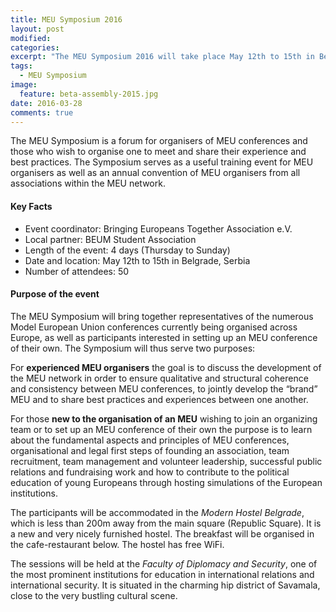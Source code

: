```yaml
---
title: MEU Symposium 2016
layout: post
modified:
categories:
excerpt: "The MEU Symposium 2016 will take place May 12th to 15th in Belgrade, Serbia."
tags:
  - MEU Symposium
image:
  feature: beta-assembly-2015.jpg
date: 2016-03-28
comments: true
---
```


The MEU Symposium is a forum for organisers of MEU conferences and those who wish to organise one to meet and share their experience and best practices. The Symposium serves as a useful training event for MEU organisers as well as an annual convention of MEU organisers from all associations within the MEU network.

#### Key Facts

* Event coordinator: Bringing Europeans Together Association e.V.
* Local partner: BEUM Student Association
* Length of the event: 4 days (Thursday to Sunday)
* Date and location: May 12th to 15th in Belgrade, Serbia
* Number of attendees: 50

#### Purpose of the event

The MEU Symposium will bring together representatives of the numerous Model
European Union conferences currently being organised across Europe, as well as
participants interested in setting up an MEU conference of their own. The
Symposium will thus serve two purposes:

For **experienced MEU organisers** the goal is to discuss the development of the
MEU network in order to ensure qualitative and structural coherence and
consistency between MEU conferences, to jointly develop the “brand” MEU and to
share best practices and experiences between one another.

For those **new to the organisation of an MEU** wishing to join an organizing
team or to set up an MEU conference of their own the purpose is to learn about
the fundamental aspects and principles of MEU conferences, organisational and
legal first steps of founding an association, team recruitment, team management
and volunteer leadership, successful public relations and fundraising work and
how to contribute to the political education of young Europeans through hosting
simulations of the European institutions.

The participants will be accommodated in the *Modern Hostel Belgrade*, which is less than 200m away from the main square (Republic Square). It is a new and very nicely furnished hostel. The breakfast will be organised in the cafe-restaurant below. The hostel has free WiFi.

The sessions will be held at the *Faculty of Diplomacy and Security*, one of the most prominent institutions for education in international relations and international security. It is situated in the charming hip district of Savamala, close to the very bustling cultural scene.

